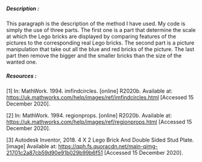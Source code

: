 ##### Description : #####

  This paragraph is the description of the method I have used. My code is simply the use of three
  parts. The first one is a part that determine the scale at which the Lego bricks are displayed by
  comparing features of the pictures to the corresponding real Lego bricks. The second part is a
  picture manipulation that take out all the blue and red bricks of the picture. The last part then
  remove the bigger and the smaller bricks than the size of the wanted one.
  
##### Resources : #####

  [1] In: MathWork. 1994. imfindcircles. [online] R2020b. Available at:
  <https://uk.mathworks.com/help/images/ref/imfindcircles.html> [Accessed 15 December 2020].

  [2] In: MathWork. 1994. regionprops. [online] R2020b. Available at:
  <https://uk.mathworks.com/help/images/ref/regionprops.html> [Accessed 15 December 2020].

  [3] Autodesk Inventor, 2018. 4 X 2 Lego Brick And Double Sided Stud Plate. [image] Available at:
  <https://qph.fs.quoracdn.net/main-qimg-21701c2a87cb59d90e91b029b99b6f51> [Accessed 15
  December 2020].
